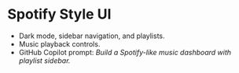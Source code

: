# Spotify Style UI

- Dark mode, sidebar navigation, and playlists.
- Music playback controls.
- GitHub Copilot prompt: *Build a Spotify-like music dashboard with playlist sidebar.*